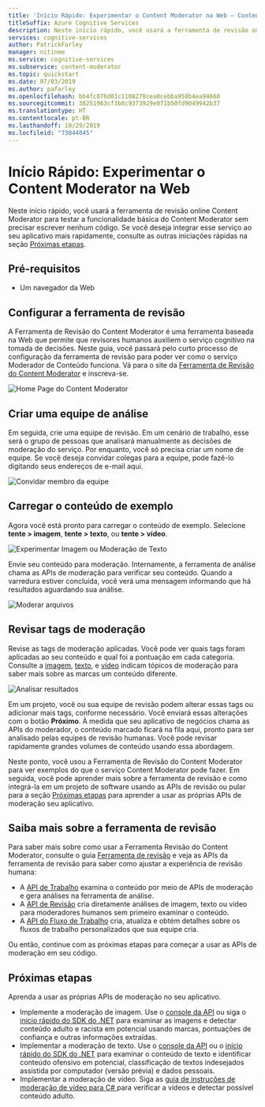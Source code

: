 ```yaml
---
title: 'Início Rápido: Experimentar o Content Moderator na Web – Content Moderator'
titleSuffix: Azure Cognitive Services
description: Neste início rápido, você usará a ferramenta de revisão online Content Moderator para testar a funcionalidade básica do Content Moderator sem precisar escrever nenhum código.
services: cognitive-services
author: PatrickFarley
manager: nitinme
ms.service: cognitive-services
ms.subservice: content-moderator
ms.topic: quickstart
ms.date: 07/03/2019
ms.author: pafarley
ms.openlocfilehash: bb4fc076d01c1108278cea0cebba958b4ea94660
ms.sourcegitcommit: 38251963cf3b8c9373929e071b50fd9049942b37
ms.translationtype: HT
ms.contentlocale: pt-BR
ms.lasthandoff: 10/29/2019
ms.locfileid: "73044045"
---
```

# <a name="quickstart-try-content-moderator-on-the-web"></a>Início Rápido: Experimentar o Content Moderator na Web

Neste início rápido, você usará a ferramenta de revisão online Content Moderator para testar a funcionalidade básica do Content Moderator sem precisar escrever nenhum código. Se você deseja integrar esse serviço ao seu aplicativo mais rapidamente, consulte as outras iniciações rápidas na seção [Próximas etapas](#next-steps).

## <a name="prerequisites"></a>Pré-requisitos

- Um navegador da Web

## <a name="set-up-the-review-tool"></a>Configurar a ferramenta de revisão
A Ferramenta de Revisão do Content Moderator é uma ferramenta baseada na Web que permite que revisores humanos auxiliem o serviço cognitivo na tomada de decisões. Neste guia, você passará pelo curto processo de configuração da ferramenta de revisão para poder ver como o serviço Moderador de Conteúdo funciona. Vá para o site da [Ferramenta de Revisão do Content Moderator](https://contentmoderator.cognitive.microsoft.com/) e inscreva-se.

![Home Page do Content Moderator](images/homepage.PNG)

## <a name="create-a-review-team"></a>Criar uma equipe de análise

Em seguida, crie uma equipe de revisão. Em um cenário de trabalho, esse será o grupo de pessoas que analisará manualmente as decisões de moderação do serviço. Por enquanto, você só precisa criar um nome de equipe. Se você deseja convidar colegas para a equipe, pode fazê-lo digitando seus endereços de e-mail aqui.

![Convidar membro da equipe](images/QuickStart-2-small.png)

## <a name="upload-sample-content"></a>Carregar o conteúdo de exemplo

Agora você está pronto para carregar o conteúdo de exemplo. Selecione **tente > imagem**, **tente > texto**, ou **tente > vídeo**.

![Experimentar Imagem ou Moderação de Texto](images/tryimagesortext.png)

Envie seu conteúdo para moderação. Internamente, a ferramenta de análise chama as APIs de moderação para verificar seu conteúdo. Quando a varredura estiver concluída, você verá uma mensagem informando que há resultados aguardando sua análise.

![Moderar arquivos](images/submitted.png)

## <a name="review-moderation-tags"></a>Revisar tags de moderação

Revise as tags de moderação aplicadas. Você pode ver quais tags foram aplicadas ao seu conteúdo e qual foi a pontuação em cada categoria. Consulte a [imagem](image-moderation-api.md), [texto](text-moderation-api.md), e [vídeo](video-moderation-api.md) indicam tópicos de moderação para saber mais sobre as marcas um conteúdo diferente.

![Analisar resultados](images/reviewresults_text.png)

Em um projeto, você ou sua equipe de revisão podem alterar essas tags ou adicionar mais tags, conforme necessário. Você enviará essas alterações com o botão **Próximo**. À medida que seu aplicativo de negócios chama as APIs do moderador, o conteúdo marcado ficará na fila aqui, pronto para ser analisado pelas equipes de revisão humanas. Você pode revisar rapidamente grandes volumes de conteúdo usando essa abordagem.

Neste ponto, você usou a Ferramenta de Revisão do Content Moderator para ver exemplos do que o serviço Content Moderator pode fazer. Em seguida, você pode aprender mais sobre a ferramenta de revisão e como integrá-la em um projeto de software usando as APIs de revisão ou pular para a seção [Próximas etapas](#next-steps) para aprender a usar as próprias APIs de moderação seu aplicativo.

## <a name="learn-more-about-the-review-tool"></a>Saiba mais sobre a ferramenta de revisão

Para saber mais sobre como usar a Ferramenta Revisão do Content Moderator, consulte o guia [Ferramenta de revisão](Review-Tool-User-Guide/human-in-the-loop.md) e veja as APIs da ferramenta de revisão para saber como ajustar a experiência de revisão humana:
- A [API de Trabalho](try-review-api-job.md) examina o conteúdo por meio de APIs de moderação e gera análises na ferramenta de análise. 
- A [API de Revisão](try-review-api-review.md) cria diretamente análises de imagem, texto ou vídeo para moderadores humanos sem primeiro examinar o conteúdo. 
- A [API do Fluxo de Trabalho](try-review-api-workflow.md) cria, atualiza e obtém detalhes sobre os fluxos de trabalho personalizados que sua equipe cria.

Ou então, continue com as próximas etapas para começar a usar as APIs de moderação em seu código.

## <a name="next-steps"></a>Próximas etapas

Aprenda a usar as próprias APIs de moderação no seu aplicativo.
- Implemente a moderação de imagem. Use o [console da API](try-image-api.md) ou siga o [início rápido do SDK do .NET](dotnet-sdk-quickstart.md) para examinar as imagens e detectar conteúdo adulto e racista em potencial usando marcas, pontuações de confiança e outras informações extraídas.
- Implementar a moderação de texto. Use o [console da API](try-text-api.md) ou o [início rápido do SDK do .NET](dotnet-sdk-quickstart.md) para examinar o conteúdo de texto e identificar conteúdo ofensivo em potencial, classificação de textos indesejados assistida por computador (versão prévia) e dados pessoais.
- Implementar a moderação de vídeo. Siga as [guia de instruções de moderação de vídeo para C# ](video-moderation-api.md) para verificar a vídeos e detectar possível conteúdo adulto. 
